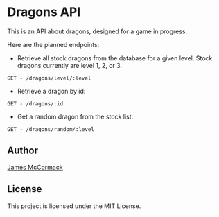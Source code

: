 # Dragons API

This is an API about dragons, designed for a game in progress.

Here are the planned endpoints:

- Retrieve all stock dragons from the database for a given level. Stock dragons currently are level 1, 2, or 3.

```
GET - /dragons/level/:level
```

- Retrieve a dragon by id:

```
GET - /dragons/:id
```

- Get a random dragon from the stock list:

```
GET - /dragons/random/:level
```

## Author

[James McCormack](https://github.com/Framinus)

## License

This project is licensed under the MIT License.
